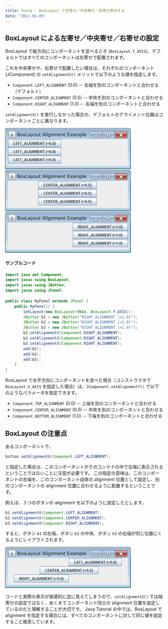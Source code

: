 ```yaml
---
title: Swing - BoxLayout で左寄せ／中央寄せ／右寄せ表示する
date: "2011-01-09"
---
```


BoxLayout による左寄せ／中央寄せ／右寄せの設定
----

BoxLayout で縦方向にコンポーネントを並べるとき (`BoxLayout.Y_AXIS`)、デフォルトではすべてのコンポーネントは左寄せで配置されます。

これを中央寄せや、右寄せで配置したい場合は、それぞれのコンポーネント (JComponent) の `setAlignmentX()` メソッドで以下のような値を指定します。

- `Component.LEFT_ALIGNMENT` (0.0) -- 左端を別のコンポーネントと合わせる（デフォルト）
- `Component.CENTER_ALIGNMENT` (0.5) -- 中央を別のコンポーネントと合わせる
- `Component.RIGHT_ALIGNMENT` (1.0) -- 右端を別のコンポーネントと合わせる

`setAlignmentX()` を実行しなかった場合の、デフォルトのアライメント位置はコンポーネントごとに異なります。

![box-layout1.png](./box-layout1.png)
![box-layout2.png](./box-layout2.png)
![box-layout3.png](./box-layout3.png)

#### サンプルコード

~~~ java
import java.awt.Component;
import javax.swing.BoxLayout;
import javax.swing.JButton;
import javax.swing.JPanel;

public class MyPanel extends JPanel {
    public MyPanel() {
        setLayout(new BoxLayout(this, BoxLayout.Y_AXIS));
        JButton b1 = new JButton("RIGHT_ALIGNMENT (=1.0)");
        JButton b2 = new JButton("RIGHT_ALIGNMENT (=1.0)");
        JButton b3 = new JButton("RIGHT_ALIGNMENT (=1.0)");
        b1.setAlignmentX(Component.RIGHT_ALIGNMENT);
        b2.setAlignmentX(Component.RIGHT_ALIGNMENT);
        b3.setAlignmentX(Component.RIGHT_ALIGNMENT);
        add(b1);
        add(b2);
        add(b3);
    }
}
~~~

BoxLayout で水平方向にコンポーネントを並べた場合（コンストラクタで `BoxLayout.X_AXIS` を指定した場合）は、`JComponent.setAlignmentY()` で以下のようなパラメータを指定できます。

- `Component.TOP_ALIGNMENT` (0.0) -- 上端を別のコンポーネントと合わせる
- `Component.CENTER_ALIGNMENT` (0.5) -- 中央を別のコンポーネントと合わせる
- `Component.BOTTOM_ALIGNMENT` (1.0) -- 下端を別のコンポーネントと合わせる


BoxLayout の注意点
----

あるコンポーネントで、

~~~ java
button.setAlignmentX(Component.LEFT_ALIGNMENT);
~~~

と指定した場合は、このコンポーネントがそのコンテナの中で左端に表示されるということではないことに注意が必要です。
この指定の意味は、このコンポーネントの左端を、このコンポーネント自体の alignment 位置として設定し、別のコンポーネントの alignment 位置に合わせるように配置するということです。

例えば、３つのボタンの alignment を以下のように設定したとします。

~~~ java
b1.setAlignmentX(Component.LEFT_ALIGNMENT);
b2.setAlignmentX(Component.CENTER_ALIGNMENT);
b3.setAlignmentX(Component.RIGHT_ALIGNMENT);
~~~

すると、ボタン `b1` の左端、ボタン `b2` の中央、ボタン `b3` の右端が同じ位置にくるようにレイアウトされます。

![box-layout4.png](./box-layout4.png)

コードと実際の表示が直感的に逆に見えてしまうので、`setAlignmentX()` では端寄せの設定ではなく、あくまでコンポーネント同士の alignment 位置を設定しているのだと理解することが大切です。
Java Tutorial の中では、BoxLayout で alignment を指定する場合には、すべてのコンポーネントに対して同じ値を設定すること推奨しています。

